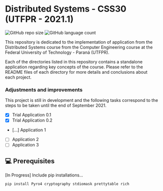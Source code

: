# Distributed Systems - CSS30 (UTFPR - 2021.1)

![GitHub repo size](https://img.shields.io/github/repo-size/mglucas/SD?style=for-the-badge)
![GitHub language count](https://img.shields.io/github/languages/count/mglucas/SD?style=for-the-badge)

This repository is dedicated to the implementation of application from the Distributed Systems course from the Computer Engineering course at the Federal University of Technology - Paraná (UTFPR).

Each of the directories listed in this repository contains a standalone application regarding key concepts of the course. Please refer to the README files of each directory for more details and conclusions about each project.

### Adjustments and improvements

This project is still in development and the following tasks correspond to the steps to be taken until the end of September 2021.

- [x] Trial Application 0.1
- [x] Trial Application 0.2
- [...] Application 1
- [ ] Application 2
- [ ] Application 3

## 💻 Prerequisites

[In Progress] Include pip installations...

```
pip install Pyro4 cryptography stdiomask prettytable rich
```